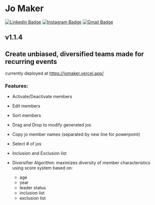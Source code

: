 # Jo Maker

[![Linkedin Badge](https://img.shields.io/badge/-craftinpark-blue?style=flat-square&logo=Linkedin&logoColor=white&link=https://www.linkedin.com/in/craftinpark/)](https://www.linkedin.com/in/craftinpark/)
[![Instagram Badge](https://img.shields.io/badge/-craftinpark-purple?style=flat-square&logo=instagram&logoColor=white&link=https://instagram.com/craftinpark/)](https://instagram.com/craftinpark)
[![Gmail Badge](https://img.shields.io/badge/-craftinpark@gmail.com-c14438?style=flat-square&logo=Gmail&logoColor=white&link=mailto:craftinpark@gmail.com)](mailto:craftinpark@gmail.com)

## v1.1.4

## Create unbiased, diversified teams made for recurring events

currently deployed at https://jomaker.vercel.app/

### Features:

-  Activate/Deactivate members
-  Edit members
-  Sort members
-  Drag and Drop to modify generated jos
-  Copy jo member names (separated by new line for powerpoint)
-  Select # of jos
-  Inclusion and Exclusion list

-  Diversifier Algorithm: maximizes diversity of member characteristics using score system based on:
   - age
   - year
   - leader status
   - inclusion list
   - exclusion list
